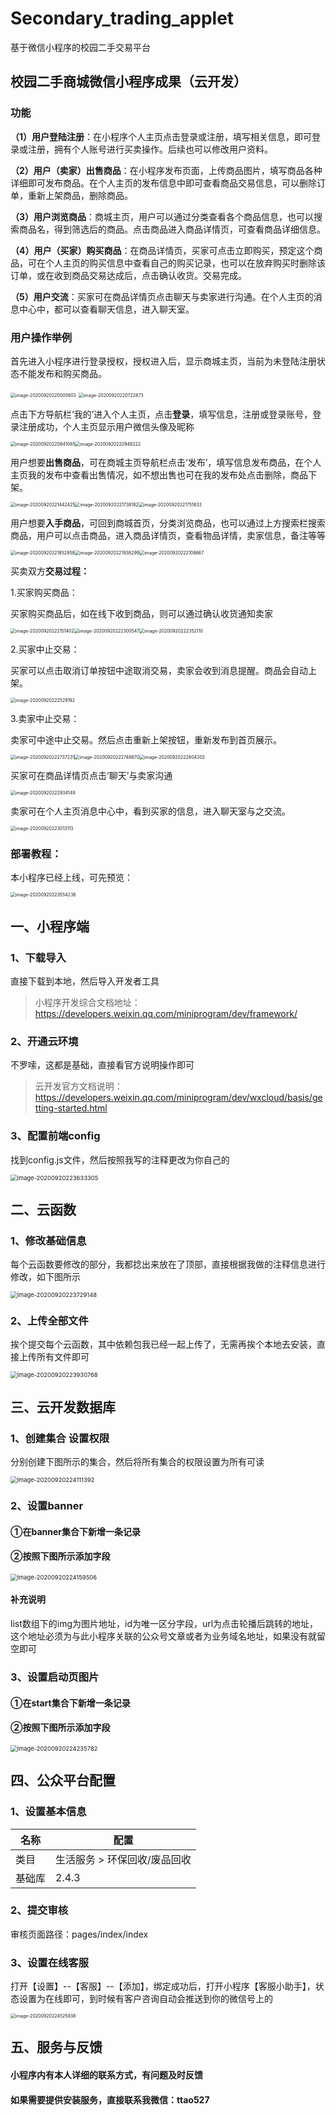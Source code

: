 # Secondary_trading_applet

基于微信小程序的校园二手交易平台

## 校园二手商城微信小程序成果（云开发）

### 功能

**（1）用户登陆注册**：在小程序个人主页点击登录或注册，填写相关信息，即可登录或注册，拥有个人账号进行买卖操作。后续也可以修改用户资料。

**（2）用户（卖家）出售商品**：在小程序发布页面，上传商品图片，填写商品各种详细即可发布商品。在个人主页的发布信息中即可查看商品交易信息，可以删除订单，重新上架商品，删除商品。

**（3）用户浏览商品**：商城主页，用户可以通过分类查看各个商品信息，也可以搜索商品名，得到筛选后的商品。点击商品进入商品详情页，可查看商品详细信息。

**（4）用户（买家）购买商品**：在商品详情页，买家可点击立即购买，预定这个商品，可在个人主页的购买信息中查看自己的购买记录，也可以在放弃购买时删除该订单，或在收到商品交易达成后，点击确认收货。交易完成。

**（5）用户交流**：买家可在商品详情页点击聊天与卖家进行沟通。在个人主页的消息中心中，都可以查看聊天信息，进入聊天室。

### 用户操作举例

首先进入小程序进行登录授权，授权进入后，显示商城主页，当前为未登陆注册状态不能发布和购买商品。

<img src="C:\Users\38081\AppData\Roaming\Typora\typora-user-images\image-20200920220005803.png" alt="image-20200920220005803" style="zoom: 50%;" /> <img src="C:\Users\38081\AppData\Roaming\Typora\typora-user-images\image-20200920220722873.png" alt="image-20200920220722873" style="zoom:50%;" />

点击下方导航栏‘我的’进入个人主页，点击**登录**，填写信息，注册或登录账号，登录注册成功，个人主页显示用户微信头像及昵称

<img src="C:\Users\38081\AppData\Roaming\Typora\typora-user-images\image-20200920220841085.png" alt="image-20200920220841085" style="zoom:50%;" /><img src="C:\Users\38081\AppData\Roaming\Typora\typora-user-images\image-20200920220948222.png" alt="image-20200920220948222" style="zoom:50%;" />



用户想要**出售商品**，可在商城主页导航栏点击‘发布’，填写信息发布商品，在个人主页我的发布中查看出售情况，如不想出售也可在我的发布处点击删除，商品下架。

<img src="C:\Users\38081\AppData\Roaming\Typora\typora-user-images\image-20200920221442425.png" alt="image-20200920221442425" style="zoom:50%;" /><img src="C:\Users\38081\AppData\Roaming\Typora\typora-user-images\image-20200920221738182.png" alt="image-20200920221738182" style="zoom:50%;" /><img src="C:\Users\38081\AppData\Roaming\Typora\typora-user-images\image-20200920221751633.png" alt="image-20200920221751633" style="zoom:50%;" />



用户想要**入手商品**，可回到商城首页，分类浏览商品，也可以通过上方搜索栏搜索商品，用户可以点击商品，进入商品详情页，查看物品详情，卖家信息，备注等等

<img src="C:\Users\38081\AppData\Roaming\Typora\typora-user-images\image-20200920221852958.png" alt="image-20200920221852958" style="zoom:50%;" /><img src="C:\Users\38081\AppData\Roaming\Typora\typora-user-images\image-20200920221938299.png" alt="image-20200920221938299" style="zoom:50%;" /><img src="C:\Users\38081\AppData\Roaming\Typora\typora-user-images\image-20200920222108667.png" alt="image-20200920222108667" style="zoom:50%;" />



买卖双方**交易过程：**

1.买家购买商品：

买家购买商品后，如在线下收到商品，则可以通过确认收货通知卖家

<img src="C:\Users\38081\AppData\Roaming\Typora\typora-user-images\image-20200920222151402.png" alt="image-20200920222151402" style="zoom:50%;" /><img src="C:\Users\38081\AppData\Roaming\Typora\typora-user-images\image-20200920222300547.png" alt="image-20200920222300547" style="zoom:50%;" /><img src="C:\Users\38081\AppData\Roaming\Typora\typora-user-images\image-20200920222352110.png" alt="image-20200920222352110" style="zoom:50%;" />



2.买家中止交易：

买家可以点击取消订单按钮中途取消交易，卖家会收到消息提醒。商品会自动上架。

<img src="C:\Users\38081\AppData\Roaming\Typora\typora-user-images\image-20200920222529192.png" alt="image-20200920222529192" style="zoom:50%;" />

3.卖家中止交易：

卖家可中途中止交易。然后点击重新上架按钮，重新发布到首页展示。

<img src="C:\Users\38081\AppData\Roaming\Typora\typora-user-images\image-20200920222737231.png" alt="image-20200920222737231" style="zoom:50%;" /><img src="C:\Users\38081\AppData\Roaming\Typora\typora-user-images\image-20200920222748670.png" alt="image-20200920222748670" style="zoom:50%;" /><img src="C:\Users\38081\AppData\Roaming\Typora\typora-user-images\image-20200920222804302.png" alt="image-20200920222804302" style="zoom:50%;" />



买家可在商品详情页点击‘聊天’与卖家沟通

<img src="C:\Users\38081\AppData\Roaming\Typora\typora-user-images\image-20200920222934149.png" alt="image-20200920222934149" style="zoom:50%;" />

卖家可在个人主页消息中心中，看到买家的信息，进入聊天室与之交流。

<img src="C:\Users\38081\AppData\Roaming\Typora\typora-user-images\image-20200920223013113.png" alt="image-20200920223013113" style="zoom: 50%;" />





### 部署教程：

本小程序已经上线，可先预览：

<img src="C:\Users\38081\AppData\Roaming\Typora\typora-user-images\image-20200920223554236.png" alt="image-20200920223554236" style="zoom:50%;" />



## 一、小程序端

### 1、下载导入

直接下载到本地，然后导入开发者工具

> 小程序开发综合文档地址：https://developers.weixin.qq.com/miniprogram/dev/framework/

### 2、开通云环境

不罗嗦，这都是基础，直接看官方说明操作即可

> 云开发官方文档说明：https://developers.weixin.qq.com/miniprogram/dev/wxcloud/basis/getting-started.html

### 3、配置前端config

找到config.js文件，然后按照我写的注释更改为你自己的

<img src="C:\Users\38081\AppData\Roaming\Typora\typora-user-images\image-20200920223633305.png" alt="image-20200920223633305" style="zoom:67%;" />

## 二、云函数

### 1、修改基础信息

每个云函数要修改的部分，我都捻出来放在了顶部，直接根据我做的注释信息进行修改，如下图所示

<img src="C:\Users\38081\AppData\Roaming\Typora\typora-user-images\image-20200920223729148.png" alt="image-20200920223729148" style="zoom:67%;" />



### 2、上传全部文件

挨个提交每个云函数，其中依赖包我已经一起上传了，无需再挨个本地去安装，直接上传所有文件即可

<img src="C:\Users\38081\AppData\Roaming\Typora\typora-user-images\image-20200920223930768.png" alt="image-20200920223930768" style="zoom:67%;" />



## 三、云开发数据库

### 1、创建集合 设置权限

分别创建下图所示的集合，然后将所有集合的权限设置为所有可读

<img src="C:\Users\38081\AppData\Roaming\Typora\typora-user-images\image-20200920224111392.png" alt="image-20200920224111392" style="zoom:67%;" />

### 2、设置banner

#### ①在banner集合下新增一条记录

#### ②按照下图所示添加字段

<img src="C:\Users\38081\AppData\Roaming\Typora\typora-user-images\image-20200920224159506.png" alt="image-20200920224159506" style="zoom:67%;" />

#### 补充说明

list数组下的img为图片地址，id为唯一区分字段，url为点击轮播后跳转的地址，这个地址必须为与此小程序关联的公众号文章或者为业务域名地址，如果没有就留空即可



### 3、设置启动页图片

#### ①在start集合下新增一条记录

#### ②按照下图所示添加字段

<img src="C:\Users\38081\AppData\Roaming\Typora\typora-user-images\image-20200920224235782.png" alt="image-20200920224235782" style="zoom: 67%;" />



## 四、公众平台配置

### 1、设置基本信息

| 名称   | 配置                         |
| ------ | ---------------------------- |
| 类目   | 生活服务 > 环保回收/废品回收 |
| 基础库 | 2.4.3                        |

### 2、提交审核

审核页面路径：pages/index/index

### 3、设置在线客服

打开【设置】--【客服】--【添加】，绑定成功后，打开小程序【客服小助手】，状态设置为在线即可，到时候有客户咨询自动会推送到你的微信号上的

<img src="C:\Users\38081\AppData\Roaming\Typora\typora-user-images\image-20200920224525938.png" alt="image-20200920224525938" style="zoom:50%;" />



## 五、服务与反馈

#### 小程序内有本人详细的联系方式，有问题及时反馈

#### 如果需要提供安装服务，直接联系我微信：ttao527

